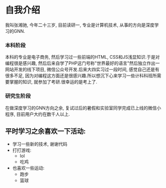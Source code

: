 # 自我介绍

我叫张湘驰, 今年二十三岁, 目前读研一, 专业是计算机技术, 从事的方向是深度学习的GNN.
### 本科阶段
本科的专业是电子商务, 然后学习过一些前端的HTML, CSS和JS浅显知识.于是对编程很是感兴趣, 然后后来自学了PHP这门号称"世界最好的语言"然后独立作出一网站开发的线下项目, 微信公众号开发.后来大四实习过一段时间, 感觉自己还是有很多不足, 因为对编程这方面还是很感兴趣.所以想沉下心来学习一些计科科班所需要掌握的知识, 就参加了考研.很幸运的是考上了.
### 研究生阶段
在做深度学习的GNN方向之余, 复试过后的暑假和实验室同学完成已上线的微信小程序, 目前用户大约在数千人以上.

## 平时学习之余喜欢一下活动:
- 学习一些新的技术, 谢谢代码
- 打打游戏:
    * lol
    * 吃鸡
- 也喜欢一些运动:
    * 跑步
    * 篮球